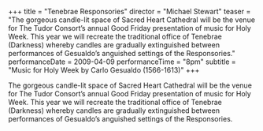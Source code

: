 +++
title = "Tenebrae Responsories"
director = "Michael Stewart"
teaser = "The gorgeous candle-lit space of Sacred Heart Cathedral will be the venue for The Tudor Consort’s annual Good Friday presentation of music for Holy Week. This year we will recreate the traditional office of Tenebrae (Darkness) whereby candles are gradually extinguished between performances of Gesualdo’s anguished settings of the Responsories."
performanceDate = 2009-04-09
performanceTime = "8pm"
subtitle = "Music for Holy Week by Carlo Gesualdo (1566-1613)"
+++

The gorgeous candle-lit space of Sacred Heart Cathedral will be the venue for The Tudor Consort’s annual Good Friday presentation of music for Holy Week. This year we will recreate the traditional office of Tenebrae (Darkness) whereby candles are gradually extinguished between performances of Gesualdo’s anguished settings of the Responsories.
